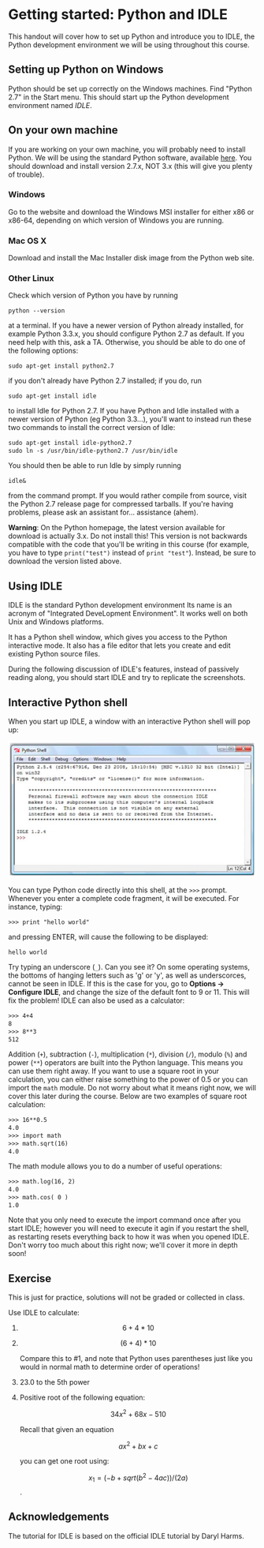 # Getting started: Python and IDLE

This handout will cover how to set up Python and introduce you to IDLE, the
Python development environment we will be using throughout this course.

## Setting up Python on Windows

Python should be set up correctly on the Windows machines. Find "Python 2.7" in
the Start menu. This should start up the Python development environment named
*IDLE*.

## On your own machine

If you are working on your own machine, you will probably need to install
Python. We will be using the standard Python software, available
[here](http://python.org/download/releases). You should download and install
version 2.7.x, NOT 3.x (this will give you plenty of trouble).

### Windows

Go to the website and download the Windows MSI installer for either x86 or
x86-64, depending on which version of Windows you are running.

### Mac OS X

Download and install the Mac Installer disk image from the Python web site.

### Other Linux

Check which version of Python you have by running

	python --version

at a terminal. If you have a newer version of Python already installed, for
example Python 3.3.x, you should configure Python 2.7 as default. If you need
help with this, ask a TA. Otherwise, you should be able to do one of the
following options:

	sudo apt-get install python2.7

if you don't already have Python 2.7 installed; if you do, run

	sudo apt-get install idle

to install Idle for Python 2.7. If you have Python and Idle installed with a
newer version of Python (eg Python 3.3...), you'll want to instead run these two
commands to install the correct version of Idle:

	sudo apt-get install idle-python2.7
	sudo ln -s /usr/bin/idle-python2.7 /usr/bin/idle

You should then be able to run Idle by simply running

	idle&

from the command prompt. If you would rather compile from source, visit
the Python 2.7 release page for compressed tarballs. If you're having
problems, please ask an assistant for... assistance (ahem).

**Warning**: On the Python homepage, the latest version available for download
  is actually 3.x. Do not install this! This version is not backwards compatible
  with the code that you'll be writing in this course (for example, you have to
  type `print("test")` instead of `print "test"`). Instead, be sure to download
  the version listed above.

## Using IDLE

IDLE is the standard Python development environment Its name is an acronym of
"Integrated DeveLopment Environment". It works well on both Unix and Windows
platforms.

It has a Python shell window, which gives you access to the Python interactive
mode. It also has a file editor that lets you create and edit existing Python
source files.

During the following discussion of IDLE's features, instead of passively reading
along, you should start IDLE and try to replicate the screenshots.

## Interactive Python shell

When you start up IDLE, a window with an interactive Python shell will pop up:

![IDLE Shell](st-shell.png)

You can type Python code directly into this shell, at the `>>>` prompt. Whenever
you enter a complete code fragment, it will be executed. For instance, typing:

	>>> print "hello world"

and pressing ENTER, will cause the following to be displayed:

	hello world

Try typing an underscore (`_`). Can you see it? On some operating systems, the
bottoms of hanging letters such as 'g' or 'y', as well as underscorces, cannot
be seen in IDLE. If this is the case for you, go to **Options -> Configure
IDLE**, and change the size of the default font to 9 or 11. This will fix the
problem! IDLE can also be used as a calculator:

	>>> 4+4
	8
	>>> 8**3
	512

Addition (`+`), subtraction (`-`), multiplication (`*`), division (`/`), modulo
(`%`) and power (`**`) operators are built into the Python language. This means
you can use them right away. If you want to use a square root in your
calculation, you can either raise something to the power of 0.5 or you can
import the `math` module. Do not worry about what it means right now, we will
cover this later during the course. Below are two examples of square root
calculation:

	>>> 16**0.5
	4.0
	>>> import math
	>>> math.sqrt(16)
	4.0

The math module allows you to do a number of useful operations:

	>>> math.log(16, 2)
	4.0
	>>> math.cos( 0 )
	1.0

Note that you only need to execute the import command once after you start IDLE;
however you will need to execute it agin if you restart the shell, as restarting
resets everything back to how it was when you opened IDLE. Don't worry too much
about this right now; we'll cover it more in depth soon!

## Exercise

This is just for practice, solutions will not be graded or collected in class.

Use IDLE to calculate:

1.	$$6 + 4 * 10$$

2.	$$(6 + 4) * 10$$

	Compare this to #1, and note that Python uses parentheses just like you 
	would in normal math to determine order of operations!
	
3.	23.0 to the 5th power

4.	Positive root of the following equation:

	$$34x ^ 2 + 68x - 510$$
	
	Recall that given an equation  
	
	$$ax ^ 2 + bx + c$$
	
	you can get one root using:
	
	$$x_1 = ( -b + sqrt (b ^ 2 - 4ac) ) / ( 2a )$$.

## Acknowledgements

The tutorial for IDLE is based on the official IDLE tutorial by Daryl Harms.
